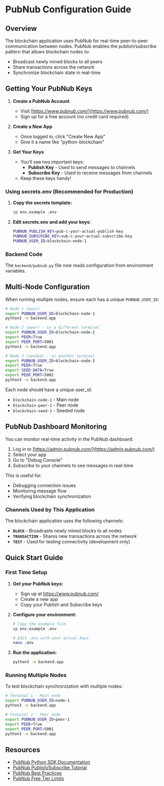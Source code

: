 # PubNub Configuration Guide

## Overview

The blockchain application uses PubNub for real-time peer-to-peer communication between nodes. PubNub enables the publish/subscribe pattern that allows blockchain nodes to:

- Broadcast newly mined blocks to all peers
- Share transactions across the network
- Synchronize blockchain state in real-time

## Getting Your PubNub Keys

1. **Create a PubNub Account**
   - Visit [https://www.pubnub.com/](https://www.pubnub.com/)
   - Sign up for a free account (no credit card required)

2. **Create a New App**
   - Once logged in, click "Create New App"
   - Give it a name like "python-blockchain"

3. **Get Your Keys**
   - You'll see two important keys:
     - **Publish Key** - Used to send messages to channels
     - **Subscribe Key** - Used to receive messages from channels
   - Keep these keys handy!

### Using secrets.env (Recommended for Production)

1. **Copy the secrets template:**
   ```bash
   cp env.example .env
   ```

2. **Edit secrets.env and add your keys:**
   ```bash
   PUBNUB_PUBLISH_KEY=pub-c-your-actual-publish-key
   PUBNUB_SUBSCRIBE_KEY=sub-c-your-actual-subscribe-key
   PUBNUB_USER_ID=blockchain-node-1
   ```

### Backend Code

The `backend/pubsub.py` file now reads configuration from environment variables.

## Multi-Node Configuration

When running multiple nodes, ensure each has a unique `PUBNUB_USER_ID`:

```bash
# Node 1 (main)
export PUBNUB_USER_ID=blockchain-node-1
python3 -m backend.app

# Node 2 (peer) - in a different terminal
export PUBNUB_USER_ID=blockchain-node-2
export PEER=True
export PEER_PORT=5001
python3 -m backend.app

# Node 3 (seeded) - in another terminal
export PUBNUB_USER_ID=blockchain-node-3
export PEER=True
export SEED_DATA=True
export PEER_PORT=5002
python3 -m backend.app
```

Each node should have a unique user_id:
- `blockchain-node-1` - Main node
- `blockchain-peer-1` - Peer node
- `blockchain-seed-1` - Seeded node

## PubNub Dashboard Monitoring

You can monitor real-time activity in the PubNub dashboard:

1. Log in to [https://admin.pubnub.com/](https://admin.pubnub.com/)
2. Select your app
3. Go to "Debug Console"
4. Subscribe to your channels to see messages in real-time

This is useful for:
- Debugging connection issues
- Monitoring message flow
- Verifying blockchain synchronization

### Channels Used by This Application

The blockchain application uses the following channels:

- **`BLOCK`** - Broadcasts newly mined blocks to all nodes
- **`TRANSACTION`** - Shares new transactions across the network
- **`TEST`** - Used for testing connectivity (development only)

## Quick Start Guide

### First Time Setup

1. **Get your PubNub keys:**
   - Sign up at https://www.pubnub.com/
   - Create a new app
   - Copy your Publish and Subscribe keys

2. **Configure your environment:**
   ```bash
   # Copy the example file
   cp env.example .env

   # Edit .env with your actual keys
   nano .env
   ```

3. **Run the application:**
   ```bash
   python3 -m backend.app
   ```

### Running Multiple Nodes

To test blockchain synchronization with multiple nodes:

```bash
# Terminal 1 - Main node
export PUBNUB_USER_ID=node-1
python3 -m backend.app

# Terminal 2 - Peer node
export PUBNUB_USER_ID=peer-1
export PEER=True
export PEER_PORT=5001
python3 -m backend.app

```

## Resources

- [PubNub Python SDK Documentation](https://www.pubnub.com/docs/sdks/python)
- [PubNub Publish/Subscribe Tutorial](https://www.pubnub.com/tutorials/python/)
- [PubNub Best Practices](https://www.pubnub.com/docs/general/security/best-practices)
- [PubNub Free Tier Limits](https://www.pubnub.com/pricing/)
